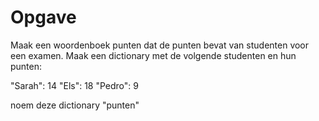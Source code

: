 # Opgave

Maak een woordenboek punten dat de punten bevat van studenten voor een examen.
Maak een dictionary met de volgende studenten en hun punten:

"Sarah": 14
"Els": 18
"Pedro": 9

noem deze dictionary "punten"
